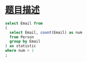 # [题目描述](https://leetcode-cn.com/problems/duplicate-emails/)

```sql
select Email from
(
  select Email, count(Email) as num
  from Person
  group by Email
) as statistic
where num > 1
;

```
